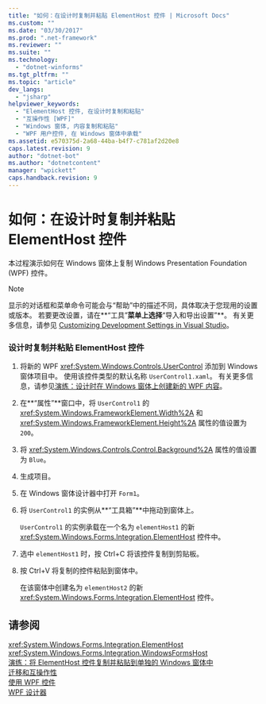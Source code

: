 ```yaml
---
title: "如何：在设计时复制并粘贴 ElementHost 控件 | Microsoft Docs"
ms.custom: ""
ms.date: "03/30/2017"
ms.prod: ".net-framework"
ms.reviewer: ""
ms.suite: ""
ms.technology: 
  - "dotnet-winforms"
ms.tgt_pltfrm: ""
ms.topic: "article"
dev_langs: 
  - "jsharp"
helpviewer_keywords: 
  - "ElementHost 控件, 在设计时复制和粘贴"
  - "互操作性 [WPF]"
  - "Windows 窗体, 内容复制和粘贴"
  - "WPF 用户控件, 在 Windows 窗体中承载"
ms.assetid: e570375d-2a68-44ba-b4f7-c781af2d20e8
caps.latest.revision: 9
author: "dotnet-bot"
ms.author: "dotnetcontent"
manager: "wpickett"
caps.handback.revision: 9
---
```

# 如何：在设计时复制并粘贴 ElementHost 控件
本过程演示如何在 Windows 窗体上复制 Windows Presentation Foundation \(WPF\) 控件。  
  
> [!NOTE]
>  显示的对话框和菜单命令可能会与“帮助”中的描述不同，具体取决于您现用的设置或版本。  若要更改设置，请在**“工具”**菜单上选择**“导入和导出设置”**。  有关更多信息，请参见 [Customizing Development Settings in Visual Studio](http://msdn.microsoft.com/zh-cn/22c4debb-4e31-47a8-8f19-16f328d7dcd3)。  
  
### 设计时复制并粘贴 ElementHost 控件  
  
1.  将新的 WPF <xref:System.Windows.Controls.UserControl> 添加到 Windows 窗体项目中。  使用该控件类型的默认名称 `UserControl1.xaml`。  有关更多信息，请参见[演练：设计时在 Windows 窗体上创建新的 WPF 内容](../../../../docs/framework/winforms/advanced/walkthrough-creating-new-wpf-content-on-windows-forms-at-design-time.md)。  
  
2.  在**“属性”**窗口中，将 `UserControl1` 的 <xref:System.Windows.FrameworkElement.Width%2A> 和 <xref:System.Windows.FrameworkElement.Height%2A> 属性的值设置为 `200`。  
  
3.  将 <xref:System.Windows.Controls.Control.Background%2A> 属性的值设置为 `Blue`。  
  
4.  生成项目。  
  
5.  在 Windows 窗体设计器中打开 `Form1`。  
  
6.  将 `UserControl1` 的实例从**“工具箱”**中拖动到窗体上。  
  
     `UserControl1` 的实例承载在一个名为 `elementHost1` 的新 <xref:System.Windows.Forms.Integration.ElementHost> 控件中。  
  
7.  选中 `elementHost1` 时，按 Ctrl\+C 将该控件复制到剪贴板。  
  
8.  按 Ctrl\+V 将复制的控件粘贴到窗体中。  
  
     在该窗体中创建名为 `elementHost2` 的新 <xref:System.Windows.Forms.Integration.ElementHost> 控件。  
  
## 请参阅  
 <xref:System.Windows.Forms.Integration.ElementHost>   
 <xref:System.Windows.Forms.Integration.WindowsFormsHost>   
 [演练：将 ElementHost 控件复制并粘贴到单独的 Windows 窗体中](../../../../docs/framework/winforms/advanced/copy--paste-an-elementhost-control-into-forms.md)   
 [迁移和互操作性](../../../../docs/framework/wpf/advanced/migration-and-interoperability.md)   
 [使用 WPF 控件](../../../../docs/framework/winforms/advanced/using-wpf-controls.md)   
 [WPF 设计器](http://msdn.microsoft.com/zh-cn/c6c65214-8411-4e16-b254-163ed4099c26)